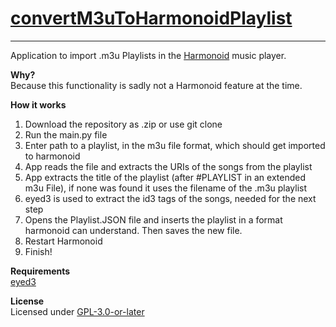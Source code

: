 # [convertM3uToHarmonoidPlaylist](https://github.com/ken-der-guru/convertM3uToHarmonoidPlaylist#convertm3utoharmonoidplaylist)
___

Application to import .m3u Playlists in the [Harmonoid](https://github.com/harmonoid/harmonoid) music player.

**Why?**\
Because this functionality is sadly not a Harmonoid feature at the time.

**How it works**
1. Download the repository as .zip or use git clone
2. Run the main.py file 
3. Enter path to a playlist, in the m3u file format, which should get imported to harmonoid
4. App reads the file and extracts the URIs of the songs from the playlist
5. App extracts the title of the playlist (after #PLAYLIST in an extended m3u File), if none was found it uses the filename of the .m3u playlist
6. eyed3 is used to extract the id3 tags of the songs, needed for the next step
7. Opens the Playlist.JSON file and inserts the playlist in a format harmonoid can understand. Then saves the new file.
8. Restart Harmonoid
9. Finish!

**Requirements**\
[eyed3](https://eyed3.readthedocs.io/en/latest/)


**License**\
Licensed under [GPL-3.0-or-later](LICENSE.txt)